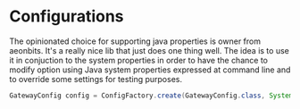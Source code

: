 # Configurations

The opinionated choice for supporting java properties is owner from aeonbits. It's a really nice lib that just does one thing well. The idea is to use it in conjuction to the system properties in order to have the chance to modify option using Java system properties expressed at command line and to override some settings for testing purposes.

```java
GatewayConfig config = ConfigFactory.create(GatewayConfig.class, System.getProperties());
```
